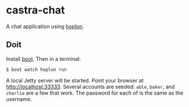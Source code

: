 # castra-chat

A chat application using [hoplon][1].

## Doit

Install [boot][2]. Then in a terminal:

```
$ boot watch hoplon run
```

A local Jetty server will be started. Point your browser at
[http://localhost:33333][3].  Several accounts are seeded: `able`,
`baker`, and `charlie` are a few that work.  The password for each of
is the same as the username.

[1]: http://github.com/tailrecursion/hoplon
[2]: https://github.com/tailrecursion/boot
[3]: http://localhost:33333
